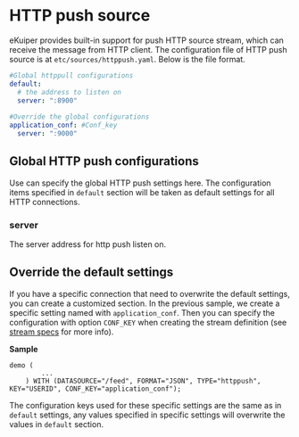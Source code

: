 # HTTP push source 

eKuiper provides built-in support for push HTTP source stream, which can receive the message from HTTP client.  The configuration file of HTTP push source is at `etc/sources/httppush.yaml`. Below is the file format.

```yaml
#Global httppull configurations
default:
  # the address to listen on
  server: ":8900"
    
#Override the global configurations
application_conf: #Conf_key
  server: ":9000"
```

## Global HTTP push configurations

Use can specify the global HTTP push settings here. The configuration items specified in `default` section will be taken as default settings for all HTTP connections. 

### server

The server address for http push listen on.


## Override the default settings

If you have a specific connection that need to overwrite the default settings, you can create a customized section. In the previous sample, we create a specific setting named with `application_conf`.  Then you can specify the configuration with option `CONF_KEY` when creating the stream definition (see [stream specs](../../../sqls/streams.md) for more info).

**Sample**

```
demo (
		...
	) WITH (DATASOURCE="/feed", FORMAT="JSON", TYPE="httppush", KEY="USERID", CONF_KEY="application_conf");
```

The configuration keys used for these specific settings are the same as in `default` settings, any values specified in specific settings will overwrite the values in `default` section.
